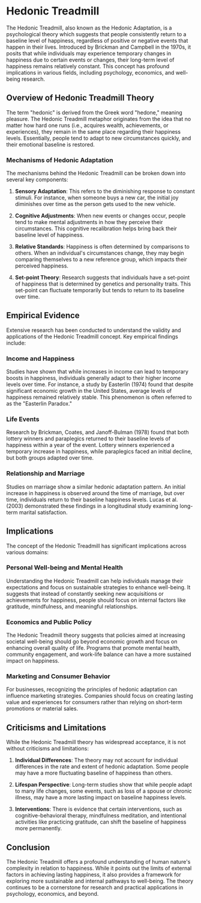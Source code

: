 # Hedonic Treadmill

The Hedonic Treadmill, also known as the Hedonic Adaptation, is a psychological theory which suggests that people consistently return to a baseline level of happiness, regardless of positive or negative events that happen in their lives. Introduced by Brickman and Campbell in the 1970s, it posits that while individuals may experience temporary changes in happiness due to certain events or changes, their long-term level of happiness remains relatively constant. This concept has profound implications in various fields, including psychology, economics, and well-being research.

## Overview of Hedonic Treadmill Theory

The term "hedonic" is derived from the Greek word "hedone," meaning pleasure. The Hedonic Treadmill metaphor originates from the idea that no matter how hard one runs (i.e., acquires wealth, achievements, or experiences), they remain in the same place regarding their happiness levels. Essentially, people tend to adapt to new circumstances quickly, and their emotional baseline is restored.

### Mechanisms of Hedonic Adaptation

The mechanisms behind the Hedonic Treadmill can be broken down into several key components:

1. **Sensory Adaptation**: This refers to the diminishing response to constant stimuli. For instance, when someone buys a new car, the initial joy diminishes over time as the person gets used to the new vehicle.

2. **Cognitive Adjustments**: When new events or changes occur, people tend to make mental adjustments in how they perceive their circumstances. This cognitive recalibration helps bring back their baseline level of happiness.

3. **Relative Standards**: Happiness is often determined by comparisons to others. When an individual's circumstances change, they may begin comparing themselves to a new reference group, which impacts their perceived happiness.

4. **Set-point Theory**: Research suggests that individuals have a set-point of happiness that is determined by genetics and personality traits. This set-point can fluctuate temporarily but tends to return to its baseline over time.

## Empirical Evidence

Extensive research has been conducted to understand the validity and applications of the Hedonic Treadmill concept. Key empirical findings include:

### Income and Happiness

Studies have shown that while increases in income can lead to temporary boosts in happiness, individuals generally adapt to their higher income levels over time. For instance, a study by Easterlin (1974) found that despite significant economic growth in the United States, average levels of happiness remained relatively stable. This phenomenon is often referred to as the "Easterlin Paradox."

### Life Events

Research by Brickman, Coates, and Janoff-Bulman (1978) found that both lottery winners and paraplegics returned to their baseline levels of happiness within a year of the event. Lottery winners experienced a temporary increase in happiness, while paraplegics faced an initial decline, but both groups adapted over time.

### Relationship and Marriage

Studies on marriage show a similar hedonic adaptation pattern. An initial increase in happiness is observed around the time of marriage, but over time, individuals return to their baseline happiness levels. Lucas et al. (2003) demonstrated these findings in a longitudinal study examining long-term marital satisfaction.

## Implications

The concept of the Hedonic Treadmill has significant implications across various domains:

### Personal Well-being and Mental Health

Understanding the Hedonic Treadmill can help individuals manage their expectations and focus on sustainable strategies to enhance well-being. It suggests that instead of constantly seeking new acquisitions or achievements for happiness, people should focus on internal factors like gratitude, mindfulness, and meaningful relationships.

### Economics and Public Policy

The Hedonic Treadmill theory suggests that policies aimed at increasing societal well-being should go beyond economic growth and focus on enhancing overall quality of life. Programs that promote mental health, community engagement, and work-life balance can have a more sustained impact on happiness.

### Marketing and Consumer Behavior

For businesses, recognizing the principles of hedonic adaptation can influence marketing strategies. Companies should focus on creating lasting value and experiences for consumers rather than relying on short-term promotions or material sales.

## Criticisms and Limitations

While the Hedonic Treadmill theory has widespread acceptance, it is not without criticisms and limitations:

1. **Individual Differences**: The theory may not account for individual differences in the rate and extent of hedonic adaptation. Some people may have a more fluctuating baseline of happiness than others.

2. **Lifespan Perspective**: Long-term studies show that while people adapt to many life changes, some events, such as loss of a spouse or chronic illness, may have a more lasting impact on baseline happiness levels.

3. **Interventions**: There is evidence that certain interventions, such as cognitive-behavioral therapy, mindfulness meditation, and intentional activities like practicing gratitude, can shift the baseline of happiness more permanently.

## Conclusion

The Hedonic Treadmill offers a profound understanding of human nature's complexity in relation to happiness. While it points out the limits of external factors in achieving lasting happiness, it also provides a framework for exploring more sustainable and internal pathways to well-being. The theory continues to be a cornerstone for research and practical applications in psychology, economics, and beyond.